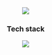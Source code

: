 <div align = "center">
<img src="https://capsule-render.vercel.app/api?type=transparent&color=auto&height=300&section=header&text=YungukKim&fontSize=90" />
</div>

<h3 align = "center">Tech stack</h3>
<div align = "center">
<img src="https://img.shields.io/badge/javascript-20232a.svg?style=for-the-badge&logo=javascript&logoColor=#F7DF1E" />
</div>
